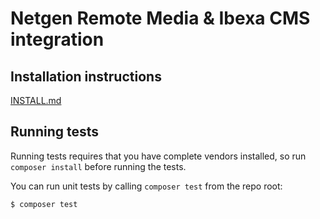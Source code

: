 # Netgen Remote Media & Ibexa CMS integration

## Installation instructions

[INSTALL.md](INSTALL.md)

## Running tests

Running tests requires that you have complete vendors installed, so run
`composer install` before running the tests.

You can run unit tests by calling `composer test` from the repo root:

```
$ composer test
```
